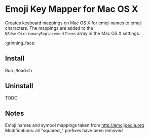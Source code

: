 # Emoji Key Mapper for Mac OS X
Creates keyboard mappings on Mac OS X for emoji names to emoji characters.
The mappings are added to the `NSUserDictionaryReplacementItems` array in the Mac OS X settings.

:grinning_face:

## Install
Run ./load.sh

## Uninstall
TODO

## Notes
Emoji names and symbol mappings taken from http://emojipedia.org
Modifications: all "squared_" prefixes have been removed